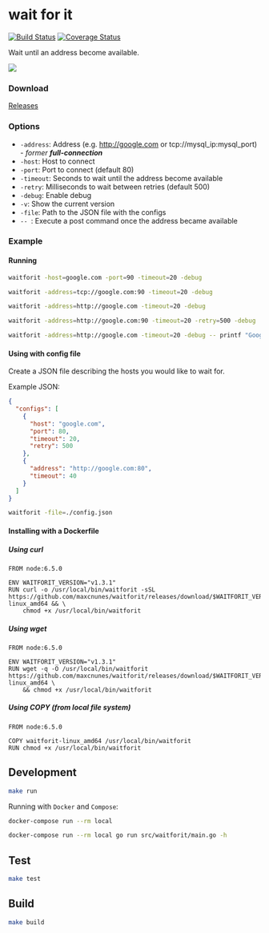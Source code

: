 # wait for it

[![Build Status](https://travis-ci.org/maxcnunes/waitforit.svg?branch=master)](https://travis-ci.org/maxcnunes/waitforit)
[![Coverage Status](https://coveralls.io/repos/github/maxcnunes/waitforit/badge.svg?branch=master)](https://coveralls.io/github/maxcnunes/waitforit?branch=master)

Wait until an address become available.

![](http://24.media.tumblr.com/tumblr_m3x648wxbj1ru99qvo1_500.png)


### Download

[Releases](https://github.com/maxcnunes/waitforit/releases)

### Options

- `-address`: Address (e.g. http://google.com or tcp://mysql_ip:mysql_port) - *former **full-connection***
- `-host`: Host to connect
- `-port`: Port to connect (default 80)
- `-timeout`: Seconds to wait until the address become available
- `-retry`: Milliseconds to wait between retries (default 500)
- `-debug`: Enable debug
- `-v`: Show the current version
- `-file`: Path to the JSON file with the configs
- `-- `: Execute a post command once the address became available

### Example

#### Running

```bash
waitforit -host=google.com -port=90 -timeout=20 -debug

waitforit -address=tcp://google.com:90 -timeout=20 -debug

waitforit -address=http://google.com -timeout=20 -debug

waitforit -address=http://google.com:90 -timeout=20 -retry=500 -debug

waitforit -address=http://google.com -timeout=20 -debug -- printf "Google Works\!"
```

#### Using with config file

Create a JSON file describing the hosts you would like to wait for.

Example JSON:
```json
{
  "configs": [
    {
      "host": "google.com",
      "port": 80,
      "timeout": 20,
      "retry": 500
    },
    {
      "address": "http://google.com:80",
      "timeout": 40
    }
  ]
}
```

```bash
waitforit -file=./config.json
```

#### Installing with a Dockerfile

##### Using curl

```
FROM node:6.5.0

ENV WAITFORIT_VERSION="v1.3.1"
RUN curl -o /usr/local/bin/waitforit -sSL https://github.com/maxcnunes/waitforit/releases/download/$WAITFORIT_VERSION/waitforit-linux_amd64 && \
    chmod +x /usr/local/bin/waitforit
```

##### Using wget

```
FROM node:6.5.0

ENV WAITFORIT_VERSION="v1.3.1"
RUN wget -q -O /usr/local/bin/waitforit https://github.com/maxcnunes/waitforit/releases/download/$WAITFORIT_VERSION/waitforit-linux_amd64 \
    && chmod +x /usr/local/bin/waitforit
```

##### Using COPY (from local file system)

```
FROM node:6.5.0

COPY waitforit-linux_amd64 /usr/local/bin/waitforit
RUN chmod +x /usr/local/bin/waitforit
```

## Development

```bash
make run
```

Running with `Docker` and `Compose`:

```bash
docker-compose run --rm local
```

```bash
docker-compose run --rm local go run src/waitforit/main.go -h
```

## Test

```bash
make test
```

## Build

```bash
make build
```
